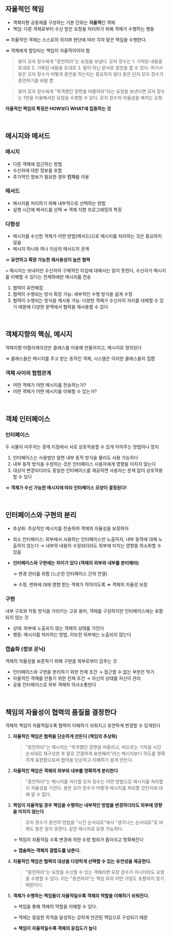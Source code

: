 ## 자율적인 책임

- 객체지향 공동체를 구성하는 기본 단위는 **자율적**인 객체
- 책임: 다른 객체로부터 수신 받은 요청을 처리하기 위해 객체가 수행하는 행동

⇒ 자율적인 객체는 스스로의 의지와 판단에 따라 각자 맡은 책임을 수행한다.

⇒ 객체에게 할당되는 책임이 자율적이어야 함

> 왕이 모자 장수에게 "증언하라"는 요청을 보냈다.
모자 장수는 1. 기억된 내용을 토대로 2. 기록된 내용을 토대로 3. 말이 아닌 문서로 증언을 할 수 있다.
여기서 왕은 모자 장수가 어떻게 증언을 하는지는 중요하지 않다
왕은 단지 모자 장수가 증언하기를 바랄 뿐

> 왕이 모자 장수에게 "목격했던 장면을 떠올려라"라는 요청을 보낸다면
모자 장수는 1번을 이용해서만 요청을 수행할 수 있다.
모자 장수의 자율성을 해치는 요청

**자율적인 책임의 특징은 HOW보다 WHAT에 집중하는 것**

<br>

## 메시지와 메서드

### 메시지

- 다른 객체에 접근하는 방법
- 수신자에 대한 정보를 포함
- 추가적인 정보가 필요한 경우 **인자**를 이용

### 메서드

- 메시지를 처리하기 위해 내부적으로 선택하는 방법
- 실행 시간에 메서드를 선택 ⇒ 객체 지향 프로그래밍의 특징

### 다형성

- 메시지를 수신한 객체가 어떤 방법(메서드)으로 메시지를 처리하는 것은 중요하지 않음
- 메시지 하나와 하나 이상의 메서드의 관계

⇒ **유연하고 확장 가능한 재사용성이 높은 협력**

= 메시지는 보내지만 수신자의 구체적인 타입에 대해서는 알지 못한다, 수신자가 메시지를 이해할 수 있다는 전제하에만 메시지를 전송

1. 협력이 유연해짐
2. 협력이 수행되는 방식 확장 가능: 세부적인 수행 방식을 쉽게 수정
3. 협력이 수행되는 방식을 재사용 가능: 다양한 객체가 수신자의 자리를 대체할 수 있기 때문에 다양한 문맥에서 협력을 재사용할 수 있다

<br>

## 객체지향의 핵심, 메시지

객체지향 어플리케이션은 클래스를 이용해 만들어지고, 메시지로 정의된다

⇒ 클래스들은 메시지를 주고 받는 동적인 객체, 시스템은 이러한 클래스들의 집합

### 객체 사이의 협렵관계

- 어떤 객체가 어떤 메시지를 전송하는가?
- 어떤 객체가 어떤 메시지를 이해할 수 있는가?

<br>

## 객체 인터페이스

### 인터페이스

두 사물이 마주치는 경계 지점에서 서로 상호작용할 수 있게 이어주는 방법이나 장치 

1. 인터페이스는 사용법만 알면 내부 동작 방식을 몰라도 사용 가능하다
2. 내부 동작 방식을 수정하는 것은 인터페이스 사용자에게 영향을 미치지 않는다
3. 대상이 변경되더라도 동일한 인터페이스를 제공하면 사용자는 문제 없이 상호작용할 수 있다

⇒ **객체가 수신 가능한 메시지에 따라 인터페이스 모양이 결정된다!**

<br>

## 인터페이스와 구현의 분리

- 추상화: 추상적인 메시지를 전송하여 객체의 자율성을 보장하자
- 최소 인터페이스: 외부에서 사용하는 인터페이스만 노출하자, 내부 동작에 대해 노출하지 않는다 → 내부의 내용이 수정되더라도 외부에 미치는 영향을 최소화할 수 있음
- **인터페이스와 구현에는 차이가 있다 (객체의 외부와 내부를 분리해라)**
    
    → 변경 관리를 위함 (느슨한 인터페이스 간의 연결)
    
    ⇒ 수정, 변화에 대에 영향 받는 객체가 적어지도록 ⇒ 객체의 자율성 보장
    

### 구현

내부 구조와 작동 방식을 가리키는 고유 용어, 객체를 구성하지만 인터페이스에는 포함되지 않는 것

- 상태: 외부에 노출되지 않는 객체의 상태를 가진다
- 행동: 메시지를 처리하는 방법, 이또한 외부에는 노출되지 않는다

### 캡슐화 (정보 은닉)

객체의 자율성을 보존하기 위해 구현을 외부로부터 감추는 것

- 인터페이스와 구현을 분리하기 위한 전제 조건 → 접근할 수 없는 부분은 막기
- 자율적인 객체를 만들기 위한 전제 조건 → 자신의 상태를 자신이 관리
- 공용 인터페이스로 외부 객체와 의사소통한다

<br>


## 책임의 자율성이 협력의 품질을 결정한다

객체의 책임이 자율적일수록 협력이 이해하기 쉬워지고 유연하게 변경할 수 있게된다

1. **자율적인 책임은 협력을 단순하게 만든다 (책임의 추상화)**
    
    > "증언하라"는 메시지는 "목격했던 장면을 떠올리고, 떠오르는 기억을 시간 순서대로 재구성한 후 말로 간결하게 표현해라"라는 메시지보다 의도를 명확하게 표현함으로써 협력을 단순하고 이해하기 쉽게 만든다.
    > 
2. **자율적인 책임은 객체의 외부와 내부를 명확하게 분리한다**
    
    > "증언하라"는 메시지를 처리할 모자 장수는 어떤 방법으로 메시지를 처리할지 자율성을 가진다. 왕은 모자 장수가 어떻게 메시지를 처리할 것인지에 대해 알 수 없다.
    > 
3. **책임이 자율적일 경우 책임을 수행하는 내부적인 방법을 변경하더라도 외부에 영향을 미치지 않는다**
    
    > 모자 장수가 증언의 방법을 "시간 순서대로"에서 "생각나는 순서대로"로 바꿔도 왕은 알지 못한다. 같은 메시지로 요청 가능하다.
    > 
    
    → 책임이 자율적일 수록 변경에 의한 수정 범위가 좁아지고 명확해진다
    
    ⇒ **캡슐화는 객체의 결합도를 낮춘다.**
    
4. **자율적인 책임은 협력의 대상을 다양하게 선택할 수 있는 유연성을 제공한다.**
    
    > "증언하라"는 요청을 수신할 수 있는 객체라면 모장 장수가 아니더라도 요청을 수행할 수 있다. 이는 "증언하라"는 책임 외의 어떤 가정도 포함하지 않기 때문이다.
    > 
5. **객체가 수행하는 책임들이 자율적일수록 객체의 역할을 이해하기 쉬워진다.**
    
    → 책임을 통해 객체의 역할을 이해할 수 있다.
    
    → 객체는 동일한 목적을 달성하는 강하게 연관된 책임으로 구성되기 때문
    
    ⇒ **책임이 자율적일수록 객체의 응집도가 높다**